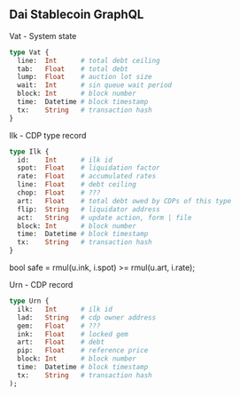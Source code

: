 ## Dai Stablecoin GraphQL

Vat - System state

```graphql
type Vat {
  line:  Int      # total debt ceiling
  tab:   Float    # total debt
  lump:  Float    # auction lot size
  wait:  Int      # sin queue wait period
  block: Int      # block number
  time:  Datetime # block timestamp
  tx:    String   # transaction hash
}
```

Ilk - CDP type record

```graphql
type Ilk {
  id:    Int      # ilk id
  spot:  Float    # liquidation factor
  rate:  Float    # accumulated rates
  line:  Float    # debt ceiling
  chop:  Float    # ???
  art:   Float    # total debt owed by CDPs of this type
  flip:  String   # liquidator address
  act:   String   # update action, form | file
  block: Int      # block number
  time:  Datetime # block timestamp
  tx:    String   # transaction hash
}
```

bool safe = rmul(u.ink, i.spot) >= rmul(u.art, i.rate);

Urn - CDP record

```graphql
type Urn {
  ilk:   Int      # ilk id
  lad:   String   # cdp owner address
  gem:   Float    # ???
  ink:   Float    # locked gem
  art:   Float    # debt
  pip:   Float    # reference price
  block: Int      # block number
  time:  Datetime # block timestamp
  tx:    String   # transaction hash
);
```
